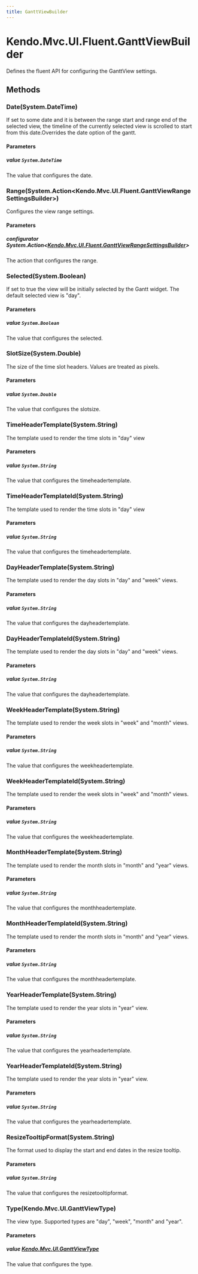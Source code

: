 ```yaml
---
title: GanttViewBuilder
---
```


# Kendo.Mvc.UI.Fluent.GanttViewBuilder
Defines the fluent API for configuring the GanttView settings.




## Methods


### Date(System.DateTime)
If set to some date and it is between the range start and range end of the selected view, the timeline of the currently selected view is scrolled to start from this date.Overrides the date option of the gantt.


#### Parameters

##### value `System.DateTime`
The value that configures the date.





### Range(System.Action\<Kendo.Mvc.UI.Fluent.GanttViewRangeSettingsBuilder\>)
Configures the view range settings.


#### Parameters

##### configurator System.Action<[Kendo.Mvc.UI.Fluent.GanttViewRangeSettingsBuilder](/api/aspnet-mvc/Kendo.Mvc.UI.Fluent/GanttViewRangeSettingsBuilder)>
The action that configures the range.





### Selected(System.Boolean)
If set to true the view will be initially selected by the Gantt widget. The default selected view is "day".


#### Parameters

##### value `System.Boolean`
The value that configures the selected.





### SlotSize(System.Double)
The size of the time slot headers. Values are treated as pixels.


#### Parameters

##### value `System.Double`
The value that configures the slotsize.





### TimeHeaderTemplate(System.String)
The template used to render the time slots in "day" view


#### Parameters

##### value `System.String`
The value that configures the timeheadertemplate.





### TimeHeaderTemplateId(System.String)
The template used to render the time slots in "day" view


#### Parameters

##### value `System.String`
The value that configures the timeheadertemplate.





### DayHeaderTemplate(System.String)
The template used to render the day slots in "day" and "week" views.


#### Parameters

##### value `System.String`
The value that configures the dayheadertemplate.





### DayHeaderTemplateId(System.String)
The template used to render the day slots in "day" and "week" views.


#### Parameters

##### value `System.String`
The value that configures the dayheadertemplate.





### WeekHeaderTemplate(System.String)
The template used to render the week slots in "week" and "month" views.


#### Parameters

##### value `System.String`
The value that configures the weekheadertemplate.





### WeekHeaderTemplateId(System.String)
The template used to render the week slots in "week" and "month" views.


#### Parameters

##### value `System.String`
The value that configures the weekheadertemplate.





### MonthHeaderTemplate(System.String)
The template used to render the month slots in "month" and "year" views.


#### Parameters

##### value `System.String`
The value that configures the monthheadertemplate.





### MonthHeaderTemplateId(System.String)
The template used to render the month slots in "month" and "year" views.


#### Parameters

##### value `System.String`
The value that configures the monthheadertemplate.





### YearHeaderTemplate(System.String)
The template used to render the year slots in "year" view.


#### Parameters

##### value `System.String`
The value that configures the yearheadertemplate.





### YearHeaderTemplateId(System.String)
The template used to render the year slots in "year" view.


#### Parameters

##### value `System.String`
The value that configures the yearheadertemplate.





### ResizeTooltipFormat(System.String)
The format used to display the start and end dates in the resize tooltip.


#### Parameters

##### value `System.String`
The value that configures the resizetooltipformat.





### Type(Kendo.Mvc.UI.GanttViewType)
The view type. Supported types are "day", "week", "month" and "year".


#### Parameters

##### value [Kendo.Mvc.UI.GanttViewType](/api/aspnet-mvc/Kendo.Mvc.UI/GanttViewType)
The value that configures the type.






